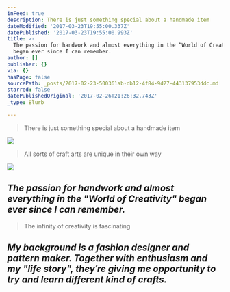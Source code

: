 ```yaml
---
inFeed: true
description: There is just something special about a handmade item
dateModified: '2017-03-23T19:55:00.337Z'
datePublished: '2017-03-23T19:55:00.993Z'
title: >-
  The passion for handwork and almost everything in the “World of Creativity”
  began ever since I can remember.
author: []
publisher: {}
via: {}
hasPage: false
sourcePath: _posts/2017-02-23-500361ab-db12-4f84-9d27-443137953ddc.md
starred: false
datePublishedOriginal: '2017-02-26T21:26:32.743Z'
_type: Blurb

---
```

> There is just something special about a handmade item

![](https://the-grid-user-content.s3-us-west-2.amazonaws.com/a9d2f9bc-1d0a-4815-ad25-1301c9cfcc28.jpg)

> All sorts of craft arts are unique in their own way

![](https://the-grid-user-content.s3-us-west-2.amazonaws.com/7e58571b-48cf-408f-9986-de42776367eb.jpg)

## _The passion for handwork and almost everything in the "World of Creativity" began ever since I can remember._

> The infinity of creativity is fascinating

## _My background is a fashion designer and pattern maker. Together with enthusiasm and my "life story", they´re giving me opportunity to try and learn different kind of crafts._